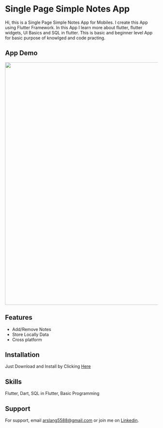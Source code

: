 
# Single Page Simple Notes App

Hi, this is a Single Page Simple Notes App for Mobiles. I create this App using Flutter Framework. In this App I learn more about flutter, flutter widgets, UI Basics and SQL in flutter. This is basic and beginner level App for basic purpose of knowlged and code practing.


## App Demo

<img align="center"  width="1000" height="800" src="https://github.com/arslanaslam5588/Simple_Weather_App_1/blob/master/assets/WeatherAppGif.gif">

## Features

- Add/Remove Notes
- Store Locally Data 
- Cross platform


## Installation

Just Download and Install by Clicking <a href = "https://github.com/arslanaslam5588/Simple_Weather_App_1/raw/refs/heads/master/assets/Weather%20App.apk" >Here</a>

  
## Skills
Flutter, Dart, SQL in Flutter, Basic Programming 


## Support

For support, email arslang5588@gmail.com or join me on <a href = "https://www.linkedin.com/in/arslanaslam77/" >Linkedin</a>.


